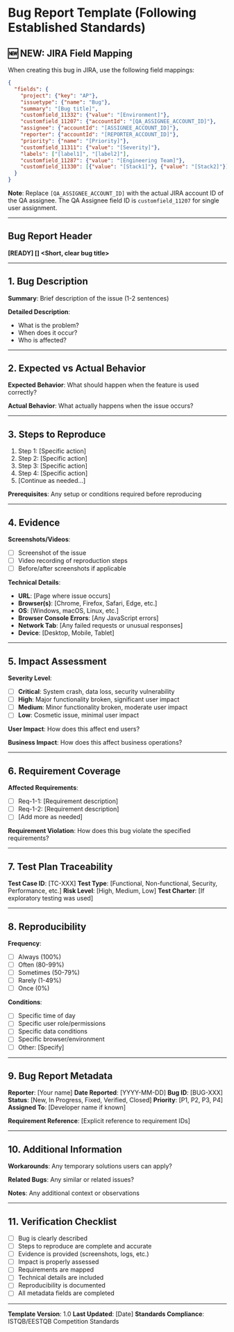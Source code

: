 # Bug Report Template (Following Established Standards)

## 🆕 NEW: JIRA Field Mapping
When creating this bug in JIRA, use the following field mappings:

```json
{
  "fields": {
    "project": {"key": "AP"},
    "issuetype": {"name": "Bug"},
    "summary": "[Bug title]",
    "customfield_11332": {"value": "[Environment]"},
    "customfield_11207": {"accountId": "[QA_ASSIGNEE_ACCOUNT_ID]"},
    "assignee": {"accountId": "[ASSIGNEE_ACCOUNT_ID]"},
    "reporter": {"accountId": "[REPORTER_ACCOUNT_ID]"},
    "priority": {"name": "[Priority]"},
    "customfield_11311": {"value": "[Severity]"},
    "labels": ["[label1]", "[label2]"],
    "customfield_11287": {"value": "[Engineering Team]"},
    "customfield_11330": [{"value": "[Stack1]"}, {"value": "[Stack2]"}]
  }
}
```

**Note**: Replace `[QA_ASSIGNEE_ACCOUNT_ID]` with the actual JIRA account ID of the QA assignee. The QA Assignee field ID is `customfield_11207` for single user assignment.

---

## Bug Report Header
**[READY] [<MODULE OR PAGE>] <Short, clear bug title>**

---

## 1. Bug Description
**Summary**: Brief description of the issue (1-2 sentences)

**Detailed Description**: 
- What is the problem?
- When does it occur?
- Who is affected?

---

## 2. Expected vs Actual Behavior
**Expected Behavior**: What should happen when the feature is used correctly?

**Actual Behavior**: What actually happens when the issue occurs?

---

## 3. Steps to Reproduce
1. Step 1: [Specific action]
2. Step 2: [Specific action]
3. Step 3: [Specific action]
4. Step 4: [Specific action]
5. [Continue as needed...]

**Prerequisites**: Any setup or conditions required before reproducing

---

## 4. Evidence
**Screenshots/Videos**: 
- [ ] Screenshot of the issue
- [ ] Video recording of reproduction steps
- [ ] Before/after screenshots if applicable

**Technical Details**:
- **URL**: [Page where issue occurs]
- **Browser(s)**: [Chrome, Firefox, Safari, Edge, etc.]
- **OS**: [Windows, macOS, Linux, etc.]
- **Browser Console Errors**: [Any JavaScript errors]
- **Network Tab**: [Any failed requests or unusual responses]
- **Device**: [Desktop, Mobile, Tablet]

---

## 5. Impact Assessment
**Severity Level**:
- [ ] **Critical**: System crash, data loss, security vulnerability
- [ ] **High**: Major functionality broken, significant user impact
- [ ] **Medium**: Minor functionality broken, moderate user impact
- [ ] **Low**: Cosmetic issue, minimal user impact

**User Impact**: How does this affect end users?

**Business Impact**: How does this affect business operations?

---

## 6. Requirement Coverage
**Affected Requirements**: 
- [ ] Req-1-1: [Requirement description]
- [ ] Req-1-2: [Requirement description]
- [ ] [Add more as needed]

**Requirement Violation**: How does this bug violate the specified requirements?

---

## 7. Test Plan Traceability
**Test Case ID**: [TC-XXX]
**Test Type**: [Functional, Non-functional, Security, Performance, etc.]
**Risk Level**: [High, Medium, Low]
**Test Charter**: [If exploratory testing was used]

---

## 8. Reproducibility
**Frequency**: 
- [ ] Always (100%)
- [ ] Often (80-99%)
- [ ] Sometimes (50-79%)
- [ ] Rarely (1-49%)
- [ ] Once (0%)

**Conditions**: 
- [ ] Specific time of day
- [ ] Specific user role/permissions
- [ ] Specific data conditions
- [ ] Specific browser/environment
- [ ] Other: [Specify]

---

## 9. Bug Report Metadata
**Reporter**: [Your name]
**Date Reported**: [YYYY-MM-DD]
**Bug ID**: [BUG-XXX]
**Status**: [New, In Progress, Fixed, Verified, Closed]
**Priority**: [P1, P2, P3, P4]
**Assigned To**: [Developer name if known]

**Requirement Reference**: [Explicit reference to requirement IDs]

---

## 10. Additional Information
**Workarounds**: Any temporary solutions users can apply?

**Related Bugs**: Any similar or related issues?

**Notes**: Any additional context or observations

---

## 11. Verification Checklist
- [ ] Bug is clearly described
- [ ] Steps to reproduce are complete and accurate
- [ ] Evidence is provided (screenshots, logs, etc.)
- [ ] Impact is properly assessed
- [ ] Requirements are mapped
- [ ] Technical details are included
- [ ] Reproducibility is documented
- [ ] All metadata fields are completed

---

**Template Version**: 1.0
**Last Updated**: [Date]
**Standards Compliance**: ISTQB/EESTQB Competition Standards 